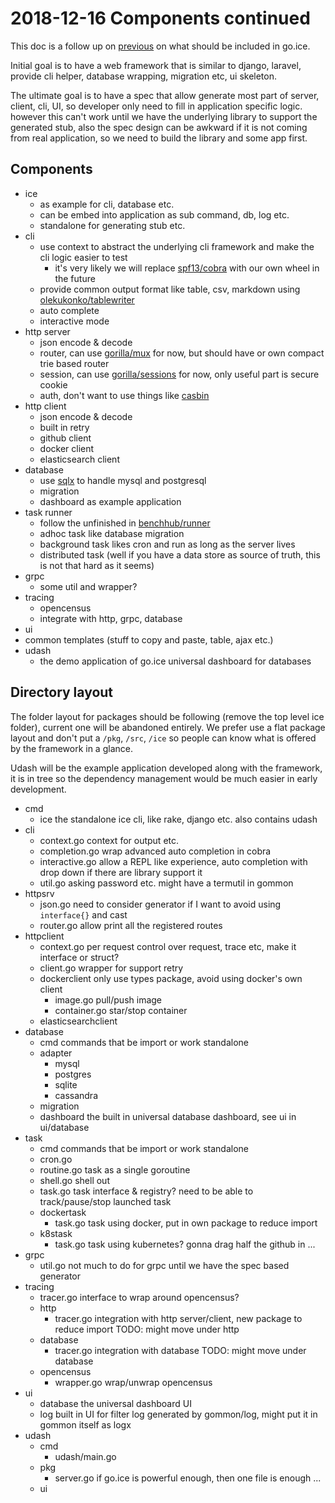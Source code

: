 # 2018-12-16 Components continued

This doc is a follow up on [previous](2018-12-15-components.md) on what should be included in go.ice.

Initial goal is to have a web framework that is similar to django, laravel, provide cli helper, 
database wrapping, migration etc, ui skeleton.

The ultimate goal is to have a spec that allow generate most part of server, client, cli, UI,
so developer only need to fill in application specific logic. 
however this can't work until we have the underlying library to support the generated stub, 
also the spec design can be awkward if it is not coming from real application, 
so we need to build the library and some app first.

## Components

- ice
  - as example for cli, database etc.
  - can be embed into application as sub command, db, log etc.
  - standalone for generating stub etc.
- cli
  - use context to abstract the underlying cli framework and make the cli logic easier to test
    - it's very likely we will replace [spf13/cobra](https://github.com/spf13/cobra) with our own wheel in the future
  - provide common output format like table, csv, markdown using [olekukonko/tablewriter](https://github.com/olekukonko/tablewriter)
  - auto complete
  - interactive mode
- http server
  - json encode & decode
  - router, can use [gorilla/mux](https://github.com/gorilla/mux) for now, but should have or own compact trie based router
  - session, can use [gorilla/sessions](https://github.com/gorilla/sessions) for now, only useful part is secure cookie
  - auth, don't want to use things like [casbin](https://github.com/casbin/casbin)
- http client
  - json encode & decode
  - built in retry
  - github client
  - docker client
  - elasticsearch client
- database
  - use [sqlx](https://github.com/jmoiron/sqlx) to handle mysql and postgresql
  - migration
  - dashboard as example application
- task runner
  - follow the unfinished in [benchhub/runner](https://github.com/benchhub/benchhub/tree/master/pkg/runner)
  - adhoc task like database migration
  - background task likes cron and run as long as the server lives
  - distributed task (well if you have a data store as source of truth, this is not that hard as it seems)
- grpc
  - some util and wrapper?
- tracing
  - opencensus
  - integrate with http, grpc, database
- ui
 - common templates (stuff to copy and paste, table, ajax etc.)
- udash
  - the demo application of go.ice universal dashboard for databases

## Directory layout

The folder layout for packages should be following (remove the top level ice folder), current one will be abandoned entirely.
We prefer use a flat package layout and don't put a `/pkg`, `/src`, `/ice` so people can know what is offered by the framework
in a glance.

Udash will be the example application developed along with the framework, it is in tree so the dependency management would be
much easier in early development.

- cmd
  - ice the standalone ice cli, like rake, django etc. also contains udash
- cli
  - context.go     context for output etc.
  - completion.go  wrap advanced auto completion in cobra
  - interactive.go allow a REPL like experience, auto completion with drop down if there are library support it
  - util.go        asking password etc. might have a termutil in gommon
- httpsrv
  - json.go     need to consider generator if I want to avoid using `interface{}` and cast
  - router.go   allow print all the registered routes
- httpclient
  - context.go  per request control over request, trace etc, make it interface or struct?
  - client.go   wrapper for support retry
  - dockerclient    only use types package, avoid using docker's own client
    - image.go      pull/push image
    - container.go  star/stop container
  - elasticsearchclient
- database
  - cmd         commands that be import or work standalone
  - adapter
    - mysql
    - postgres
    - sqlite
    - cassandra
  - migration
  - dashboard   the built in universal database dashboard, see ui in ui/database
- task
  - cmd         commands that be import or work standalone
  - cron.go  
  - routine.go  task as a single goroutine
  - shell.go    shell out
  - task.go     task interface & registry? need to be able to track/pause/stop launched task
  - dockertask
    - task.go   task using docker, put in own package to reduce import
  - k8stask
    - task.go   task using kubernetes? gonna drag half the github in ...
- grpc
  - util.go   not much to do for grpc until we have the spec based generator
- tracing
  - tracer.go     interface to wrap around opencensus?
  - http
    - tracer.go   integration with http server/client, new package to reduce import TODO: might move under http
  - database
    - tracer.go   integration with database TODO: might move under database
  - opencensus
    - wrapper.go  wrap/unwrap opencensus
- ui
  - database   the universal dashboard UI
  - log        built in UI for filter log generated by gommon/log, might put it in gommon itself as logx
- udash
  - cmd
    - udash/main.go
  - pkg
    - server.go   if go.ice is powerful enough, then one file is enough ...
  - ui